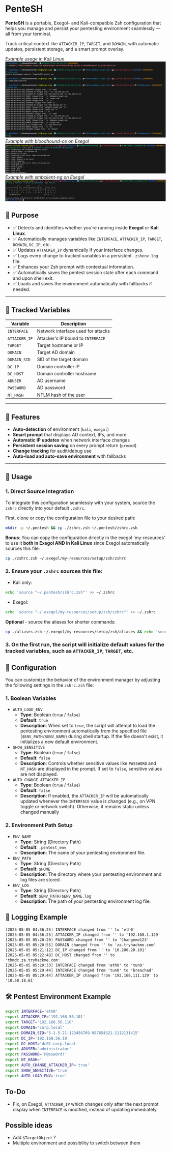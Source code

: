 # PenteSH

**PenteSH** is a portable, Exegol- and Kali-compatible Zsh configuration that helps you manage and persist your pentesting environment seamlessly — all from your terminal.

Track critical context like `ATTACKER_IP`, `TARGET`, and `DOMAIN`, with automatic updates, persistent storage, and a smart prompt overlay.

*Example usage in Kali Linux*
![Example usage of PenteSH on Kali Linux](./assets/usage-in-kali.png)
*Example with bloodhound-ce on Exegol*
![Example of PenteSH with bloodhound-ce](./assets/bloodhound-ce-example-exegol.png)
*Example with smbclient-ng on Exegol*
![Example of PenteSH with smbclient-ng](./assets/smbclient-ng-example-exegol.png)

## 🎯 Purpose

- ✅ Detects and identifies whether you're running inside **Exegol** or **Kali Linux**.
- ✅ Automatically manages variables like `INTERFACE`, `ATTACKER_IP`, `TARGET`, `DOMAIN`, `DC_IP`, etc.
- ✅ Updates `ATTACKER_IP` dynamically if your interface changes.
- ✅ Logs every change to tracked variables in a persistent `.zshenv.log` file.
- ✅ Enhances your Zsh prompt with contextual information.
- ✅ Automatically saves the pentest session state after each command and upon shell exit.
- ✅ Loads and saves the environment automatically with fallbacks if needed.

---

## 🧠 Tracked Variables

| Variable       | Description                         |
|----------------|-------------------------------------|
| `INTERFACE`    | Network interface used for attacks  |
| `ATTACKER_IP`  | Attacker's IP bound to `INTERFACE`  |
| `TARGET`       | Target hostname or IP               |
| `DOMAIN`       | Target AD domain                    |
| `DOMAIN_SID`   | SID of the target domain            |
| `DC_IP`        | Domain controller IP                |
| `DC_HOST`      | Domain controller hostname          |
| `ADUSER`       | AD username                         |
| `PASSWORD`     | AD password                         |
| `NT_HASH`      | NTLM hash of the user               |

---

## 🔧 Features

- **Auto-detection** of environment (`kali`, `exegol`)
- **Smart prompt** that displays AD context, IPs, and more
- **Automatic IP updates** when network interface changes
- **Persistent session saving** on every prompt return (`precmd`)
- **Change tracking** for audit/debug use
- **Auto-load and auto-save environment** with fallbacks

---

## 🚀 Usage

### 1. **Direct Source Integration**

To integrate this configuration seamlessly with your system, source the `zshrc` directly into your default `.zshrc`.

First, clone or copy the configuration file to your desired path:

```bash
mkdir -p ~/.pentesh && cp ./zshrc.zsh ~/.pentesh/zshrc.zsh
```

**Bonus**: You can copy the configuration directly in the exegol 'my-resources' to use it **both in Exegol AND in Kali Linux** since Exegol automatically sources this file:

```bash
cp ./zshrc.zsh ~/.exegol/my-resources/setup/zsh/zshrc
```

### 2. Ensure your `.zshrc` sources this file:

- Kali only:

```bash
echo 'source "~/.pentesh/zshrc.zsh"' >> ~/.zshrc
```

- Exegol:

```bash
echo 'source "~/.exegol/my-resources/setup/zsh/zshrc"' >> ~/.zshrc
```

**Optional** - source the aliases for shorter commands:

```bash
cp ./aliases.zsh ~/.exegol/my-resources/setup/zsh/aliases && echo 'source "$HOME/.exegol/my-resources/setup/zsh/aliases"' >> ~/.zshrc
```

### 3. On the first run, the script will initialize default values for the tracked variables, such as `ATTACKER_IP`, `TARGET`, etc.

## 🧰 Configuration

You can customize the behavior of the environment manager by adjusting the following settings in the `zshrc.zsh` file:

### 1. Boolean Variables

- `AUTO_LOAD_ENV`
    - **Type**: Boolean (`true` / `false`)
    - **Default**: `true`
    - **Description**: When set to `true`, the script will attempt to load the pentesting environment automatically from the specified file (`$ENV_PATH/$ENV_NAME`) during shell startup. If the file doesn't exist, it initializes a new default environment.
- `SHOW_SENSITIVE`
    - **Type**: Boolean (`true` / `false`)
    - **Default**: `false`
    - **Description**: Controls whether sensitive values like `PASSWORD` and `NT_HASH` are displayed in the prompt. If set to `false`, sensitive values are not displayed.
- `AUTO_CHANGE_ATTACKER_IP`
    - **Type**: Boolean (`true` / `false`)
    - **Default**: `false`
    - **Description**: If enabled, the `ATTACKER_IP` will be automatically updated whenever the `INTERFACE` value is changed (e.g., on VPN toggle or network switch). Otherwise, it remains static unless changed manually

### 2. Environment Path Setup

- `ENV_NAME`
    - **Type**: String (Directory Path)
    - **Default**: `.pentest_env`
    - **Description**: The name of your pentesting environment file.
- `ENV_PATH`
    - **Type**: String (Directory Path)
    - **Default**: `$HOME`
    - **Description**: The directory where your pentesting environment and log files are stored.
- `ENV_LOG`
    - **Type**: String (Directory Path)
    - **Default**: `$ENV_PATH/$ENV_NAME.log`
    - **Description**: The path of your pentesting environment log file.

## 📝 Logging Example

```log
[2025-05-05 04:56:25] INTERFACE changed from '' to 'eth0'
[2025-05-05 04:56:25] ATTACKER_IP changed from '' to '192.168.1.129'
[2025-05-05 05:20:20] PASSWORD changed from '' to 'Changeme123'
[2025-05-05 05:20:55] DOMAIN changed from '' to 'za.tryhackme.com'
[2025-05-05 05:21:12] DC_IP changed from '' to '10.200.20.101'
[2025-05-05 05:22:48] DC_HOST changed from '' to 'thmdc.za.tryhackme.com'
[2025-05-05 05:29:33] INTERFACE changed from 'eth0' to 'tun0'
[2025-05-05 05:29:44] INTERFACE changed from 'tun0' to 'breachad'
[2025-05-05 05:29:44] ATTACKER_IP changed from '192.168.111.129' to '10.50.18.61'
```

## 🛠️ Pentest Environment Example

```bash
export INTERFACE='eth0'
export ATTACKER_IP='192.168.56.101'
export TARGET='192.168.56.110'
export DOMAIN='corp.local'
export DOMAIN_SID='S-1-5-21-123456789-987654321-1112131415'
export DC_IP='192.168.56.10'
export DC_HOST='dc01.corp.local'
export ADUSER='administrator'
export PASSWORD='P@ssw0rd!'
export NT_HASH=''
export AUTO_CHANGE_ATTACKER_IP='true'
export SHOW_SENSITIVE='true'
export AUTO_LOAD_ENV='true'
```

## To-Do

- Fix, on Exegol, `ATTACKER_IP` which changes only after the next prompt display when `INTERFACE` is modified, instead of updating immediately.

## Possible ideas

- Add `$TargetObject` ?
- Multiple environment and possibility to switch between them
